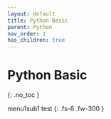 ```yaml
---
layout: default
title: Python Basic
parent: Python
nav_order: 1
has_children: true
---
```


# Python Basic
{: .no_toc }

menu1sub1 test
{: .fs-6 .fw-300 }
